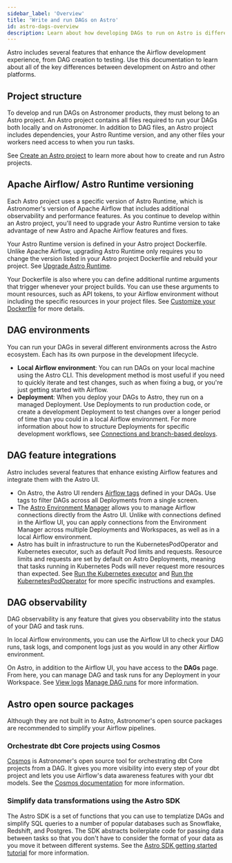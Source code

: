 ```yaml
---
sidebar_label: 'Overview'
title: 'Write and run DAGs on Astro'
id: astro-dags-overview
description: Learn about how developing DAGs to run on Astro is different from other platforms.
---
```


Astro includes several features that enhance the Airflow development experience, from DAG creation to testing. Use this documentation to learn about all of the key differences between development on Astro and other platforms. 

## Project structure

To develop and run DAGs on Astronomer products, they must belong to an Astro project. An Astro project contains all files required to run your DAGs both locally and on Astronomer. In addition to DAG files, an Astro project includes dependencies, your Astro Runtime version, and any other files your workers need access to when you run tasks.

See [Create an Astro project](cli/get-started-cli.md) to learn more about how to create and run Astro projects.

## Apache Airflow/ Astro Runtime versioning

Each Astro project uses a specific version of Astro Runtime, which is Astronomer's version of Apache Airflow that includes additional observability and performance features. As you continue to develop within an Astro project, you'll need to upgrade your Astro Runtime version to take advantage of new Astro and Apache Airflow features and fixes. 

Your Astro Runtime version is defined in your Astro project Dockerfile. Unlike Apache Airflow, upgrading Astro Runtime only requires you to change the version listed in your Astro project Dockerfile and rebuild your project. See [Upgrade Astro Runtime](upgrade-runtime.md).

Your Dockerfile is also where you can define additional runtime arguments that trigger whenever your project builds. You can use these arguments to mount resources, such as API tokens, to your Airflow environment without including the specific resources in your project files. See [Customize your Dockerfile](cli/customize-dockerfile.md) for more details.

## DAG environments

You can run your DAGs in several different environments across the Astro ecosystem. Each has its own purpose in the development lifecycle. 

- **Local Airflow environment**: You can run DAGs on your local machine using the Astro CLI. This development method is most useful if you need to quickly iterate and test changes, such as when fixing a bug, or you're just getting started with Airflow. 
- **Deployment**: When you deploy your DAGs to Astro, they run on a managed Deployment. Use Deployments to run production code, or create a development Deployment to test changes over a longer period of time than you could in a local Airflow environment. For more information about how to structure Deployments for specific development workflows, see [Connections and branch-based deploys](best-practices/connections-branch-deploys.md).

## DAG feature integrations

Astro includes several features that enhance existing Airflow features and integrate them with the Astro UI. 

- On Astro, the Astro UI renders [Airflow tags](https://airflow.apache.org/docs/apache-airflow/stable/howto/add-dag-tags.html) defined in your DAGs. Use tags to filter DAGs across all Deployments from a single screen.
- The [Astro Environment Manager](manage-connections-variables.md) allows you to manage Airflow connections directly from the Astro UI. Unlike with connections defined in the Airflow UI, you can apply connections from the Environment Manager across multiple Deployments and Workspaces, as well as in a local Airflow environment. 
- Astro has built in infrastructure to run the KubernetesPodOperator and Kubernetes executor, such as default Pod limits and requests. Resource limits and requests are set by default on Astro Deployments, meaning that tasks running in Kubernetes Pods will never request more resources than expected. See [Run the Kubernetes executor](kubernetes-executor.md) and [Run the KubernetesPodOperator](kubernetespodoperator.md) for more specific instructions and examples. 

## DAG observability

DAG observability is any feature that gives you observability into the status of your DAG and task runs.

In local Airflow environments, you can use the Airflow UI to check your DAG runs, task logs, and component logs just as you would in any other Airflow environment.

On Astro, in addition to the Airflow UI, you have access to the **DAGs** page. From here, you can manage DAG and task runs for any Deployment in your Workspace. See [View logs](view-logs.md) [Manage DAG runs](manage-dags.md) for more information.

## Astro open source packages

Although they are not built in to Astro, Astronomer's open source packages are recommended to simplify your Airflow pipelines.

### Orchestrate dbt Core projects using Cosmos

[Cosmos](https://www.astronomer.io/cosmos/) is Astronomer's open source tool for orchestrating dbt Core projects from a DAG. It gives you more visibility into every step of your dbt project and lets you use Airflow's data awareness features with your dbt models. See the [Cosmos documentation](https://astronomer.github.io/astronomer-cosmos/) for more information.

### Simplify data transformations using the Astro SDK

The Astro SDK is a set of functions that you can use to templatize DAGs and simplify SQL queries to a number of popular databases such as Snowflake, Redshift, and Postgres. The SDK abstracts boilerplate code for passing data between tasks so that you don't have to consider the format of your data as you move it between different systems. See the [Astro SDK getting started tutorial](https://docs.astronomer.io/learn/astro-python-sdk) for more information.